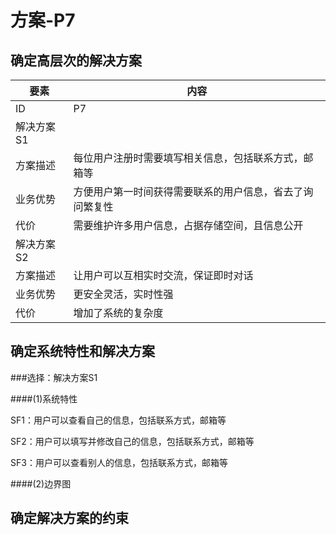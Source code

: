 # 方案-P7

## 确定高层次的解决方案

| 要素 | 内容 |
| --- | --- |
| ID | P7 |
| 解决方案S1 |
| 方案描述 | 每位用户注册时需要填写相关信息，包括联系方式，邮箱等 |
| 业务优势 | 方便用户第一时间获得需要联系的用户信息，省去了询问繁复性 |
| 代价 | 需要维护许多用户信息，占据存储空间，且信息公开 |
| 解决方案S2 |
| 方案描述 | 让用户可以互相实时交流，保证即时对话 |
| 业务优势 | 更安全灵活，实时性强 |
| 代价 | 增加了系统的复杂度 |

## 确定系统特性和解决方案

###选择：解决方案S1

####(1)系统特性

SF1：用户可以查看自己的信息，包括联系方式，邮箱等

SF2：用户可以填写并修改自己的信息，包括联系方式，邮箱等

SF3：用户可以查看别人的信息，包括联系方式，邮箱等

####(2)边界图


## 确定解决方案的约束

